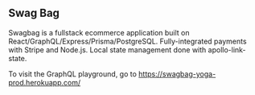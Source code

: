 ## Swag Bag

Swagbag is a fullstack ecommerce application built on React/GraphQL/Express/Prisma/PostgreSQL. Fully-integrated payments with Stripe and Node.js. Local state management done with apollo-link-state.

To visit the GraphQL playground, go to https://swagbag-yoga-prod.herokuapp.com/
